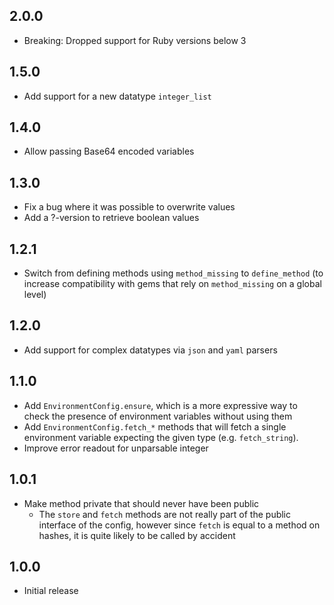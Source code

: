## 2.0.0

* Breaking: Dropped support for Ruby versions below 3

## 1.5.0

* Add support for a new datatype `integer_list`

## 1.4.0

* Allow passing Base64 encoded variables

## 1.3.0

* Fix a bug where it was possible to overwrite values
* Add a ?-version to retrieve boolean values

## 1.2.1

* Switch from defining methods using `method_missing` to `define_method`
(to increase compatibility with gems that rely on `method_missing` on a global level)

## 1.2.0

* Add support for complex datatypes via `json` and `yaml` parsers

## 1.1.0

* Add `EnvironmentConfig.ensure`, which is a more expressive way to
  check the presence of environment variables without using them
* Add `EnvironmentConfig.fetch_*` methods that will fetch a single
  environment variable expecting the given type (e.g. `fetch_string`).
* Improve error readout for unparsable integer

## 1.0.1

* Make method private that should never have been public
    * The `store` and `fetch` methods are not really part of the public interface
      of the config, however since `fetch` is equal to a method on hashes,
      it is quite likely to be called by accident

## 1.0.0

* Initial release
